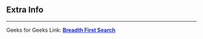 <style>
a:link {
    color: #1e28f0;
}
a:visited{
    color: #3c1478;
}
a:hover{
    color: #1e288c;
}
</style>

## Extra Info

-----

Geeks for Geeks Link: [**Breadth First Search**][G4GLink]


[G4GLink]: https://www.geeksforgeeks.org/breadth-first-search-or-bfs-for-a-graph/